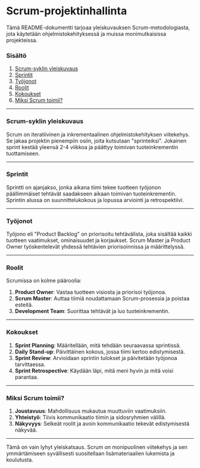 # Scrum-projektinhallinta

Tämä README-dokumentti tarjoaa yleiskuvauksen Scrum-metodologiasta, jota käytetään ohjelmistokehityksessä ja muissa monimutkaisissa projekteissa.

### Sisältö

1. [Scrum-syklin yleiskuvaus](#scrum-syklin-yleiskuvaus)
2. [Sprintit](#sprintit)
3. [Työjonot](#työjonot)
4. [Roolit](#roolit)
5. [Kokoukset](#kokoukset)
6. [Miksi Scrum toimii?](#miksi-scrum-toimii)

---

### Scrum-syklin yleiskuvaus

Scrum on iteratiivinen ja inkrementaalinen ohjelmistokehityksen viitekehys. Se jakaa projektin pienempiin osiin, joita kutsutaan "sprinteiksi". Jokainen sprint kestää yleensä 2-4 viikkoa ja päättyy toimivan tuoteinkrementin tuottamiseen.

---

### Sprintit

Sprintti on ajanjakso, jonka aikana tiimi tekee tuotteen työjonon päällimmäiset tehtävät saadakseen aikaan toimivan tuoteinkrementin. Sprintin alussa on suunnittelukokous ja lopussa arviointi ja retrospektiivi.

---

### Työjonot

Työjono eli "Product Backlog" on priorisoitu tehtävälista, joka sisältää kaikki tuotteen vaatimukset, ominaisuudet ja korjaukset. Scrum Master ja Product Owner työskentelevät yhdessä tehtävien priorisoinnissa ja määrittelyssä.

---

### Roolit

Scrumissa on kolme pääroolia:

1. **Product Owner**: Vastaa tuotteen visiosta ja priorisoi työjonoa.
2. **Scrum Master**: Auttaa tiimiä noudattamaan Scrum-prosessia ja poistaa esteitä.
3. **Development Team**: Suorittaa tehtävät ja luo tuoteinkrementin.

---

### Kokoukset

1. **Sprint Planning**: Määritellään, mitä tehdään seuraavassa sprintissä.
2. **Daily Stand-up**: Päivittäinen kokous, jossa tiimi kertoo edistymisestä.
3. **Sprint Review**: Arvioidaan sprintin tulokset ja päivitetään työjonoa tarvittaessa.
4. **Sprint Retrospective**: Käydään läpi, mitä meni hyvin ja mitä voisi parantaa.

---

### Miksi Scrum toimii?

1. **Joustavuus**: Mahdollisuus mukautua muuttuviin vaatimuksiin.
2. **Yhteistyö**: Tiivis kommunikaatio tiimin ja sidosryhmien välillä.
3. **Näkyvyys**: Selkeät roolit ja avoin kommunikaatio tekevät edistymisestä näkyvää.

---

Tämä on vain lyhyt yleiskatsaus. Scrum on monipuolinen viitekehys ja sen ymmärtämiseen syvällisesti suositellaan lisämateriaalien lukemista ja koulutusta.
